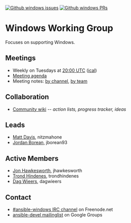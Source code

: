 [![Github windows issues](https://img.shields.io/github/issues/ansible/ansible/windows.svg)](https://github.com/ansible/ansible/issues?q=is:open+is:issue+label:windows)
[![Github windows PRs](https://img.shields.io/github/issues-pr/ansible/ansible/windows.svg)](https://github.com/ansible/ansible/issues?q=is:open+is:pr+label:windows)

# Windows Working Group

Focuses on supporting Windows.

## Meetings
* Weekly on Tuesdays at [20:00 UTC](http://www.thetimezoneconverter.com/?t=20:00&tz=UTC)
  ([ical](https://raw.githubusercontent.com/ansible/community/master/meetings/ical/windows.ics))
* [Meeting agenda](https://github.com/ansible/community/issues?q=is:open+label:meeting_agenda+label:windows)
* Meeting notes:
  [by channel](https://meetbot.fedoraproject.org/sresults/?group_id=ansible-windows&type=channel),
  [by team](https://meetbot.fedoraproject.org/sresults/?group_id=windows_working_group&type=team)

## Collaboration
* [Community wiki](https://github.com/ansible/community/wiki/Windows) *-- action lists, progress tracker, ideas*

## Leads
* [Matt Davis](https://github.com/nitzmahone), nitzmahone
* [Jordan Borean](https://github.com/jborean93), jborean93

## Active Members
* [Jon Hawkesworth](https://github.com/jhawkesworth), jhawkesworth
* [Trond Hindenes](https://github.com/trondhindenes), trondhindenes
* [Dag Wieers](https://github.com/dagwieers), dagwieers

## Contact
* [#ansible-windows IRC channel](https://webchat.freenode.net/?channels=ansible-windows) on Freenode.net
* [ansible-devel mailinglist](https://groups.google.com/forum/#!forum/ansible-devel) on Google Groups

